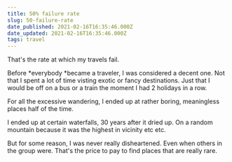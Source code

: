 ```yaml
---
title: 50% failure rate
slug: 50-failure-rate
date_published: 2021-02-16T16:35:46.000Z
date_updated: 2021-02-16T16:35:46.000Z
tags: travel
---
```


That's the rate at which my travels fail.

Before *everybody *became a traveler, I was considered a decent one. Not that I spent a lot of time visting exotic or fancy destinations. Just that I would be off on a bus or a train the moment I had 2 holidays in a row.

For all the excessive wandering, I ended up at rather boring, meaningless places half of the time. 

I ended up at certain waterfalls, 30 years after it dried up.
On a random mountain because it was the highest in vicinity etc etc.

But for some reason, I was never really disheartened. Even when others in the group were. That's the price to pay to find places that are really rare.

